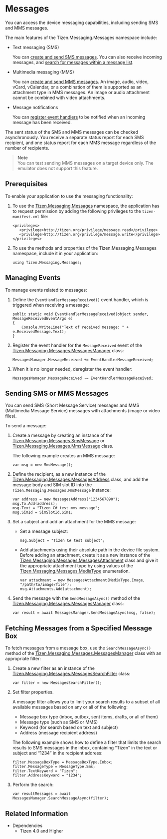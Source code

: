 # Messages


You can access the device messaging capabilities, including sending SMS and MMS messages.

The main features of the Tizen.Messaging.Messages namespace include:

-   Text messaging (SMS)

    You can [create and send SMS messages](#sending). You can also receive incoming messages, and [search for messages within a message list](#fetching).

-   Multimedia messaging (MMS)

    You can [create and send MMS messages](#sending). An image, audio, video, vCard, vCalendar, or a combination of them is supported as an attachment type in MMS messages. An image or audio attachment cannot be combined with video attachments.

-   Message notifications

    You can [register event handlers](#managing_events) to be notified when an incoming message has been received.

The sent status of the SMS and MMS messages can be checked asynchronously. You receive a separate status report for each SMS recipient, and one status report for each MMS message regardless of the number of recipients.



> **Note**   
> You can test sending MMS messages on a target device only. The emulator does not support this feature.



## Prerequisites

To enable your application to use the messaging functionality:

1.  To use the [Tizen.Messaging.Messages](https://samsung.github.io/TizenFX/latest/api/Tizen.Messaging.Messages.html) namespace, the application has to request permission by adding the following privileges to the `tizen-manifest.xml` file:

    ```
    <privileges>
       <privilege>http://tizen.org/privilege/message.read</privilege>
       <privilege>http://tizen.org/privilege/message.write</privilege>
    </privileges>
    ```

2.  To use the methods and properties of the Tizen.Messaging.Messages namespace, include it in your application:

    ```
    using Tizen.Messaging.Messages;
    ```

<a name="managing_events"></a>
## Managing Events

To manage events related to messages:

1.  Define the `EventHandlerMessageReceived()` event handler, which is triggered when receiving a message:

    ```
    public static void EventHandlerMessageReceived(object sender, MessageReceivedEventArgs e)
    {
        Console.WriteLine("Text of received message: " + e.ReceivedMessage.Text);
    }
    ```

2.  Register the event handler for the `MessageReceived` event of the [Tizen.Messaging.Messages.MessagesManager](https://samsung.github.io/TizenFX/latest/api/Tizen.Messaging.Messages.MessagesManager.html) class:

    ```
    MessagesManager.MessageReceived += EventHandlerMessageReceived;
    ```

3.  When it is no longer needed, deregister the event handler:

    ```
    MessagesManager.MessageReceived -= EventHandlerMessageReceived;
    ```

<a name="sending"></a>
## Sending SMS or MMS Messages

You can send SMS (Short Message Service) messages and MMS (Multimedia Message Service) messages with attachments (image or video files).

To send a message:

1.  Create a message by creating an instance of the [Tizen.Messaging.Messages.SmsMessage](https://samsung.github.io/TizenFX/latest/api/Tizen.Messaging.Messages.SmsMessage.html) or [Tizen.Messaging.Messages.MmsMessage](https://samsung.github.io/TizenFX/latest/api/Tizen.Messaging.Messages.MmsMessage.html) class.

    The following example creates an MMS message:

    ```
    var msg = new MmsMessage();
    ```

2.  Define the recipient, as a new instance of the [Tizen.Messaging.Messages.MessagesAddress](https://samsung.github.io/TizenFX/latest/api/Tizen.Messaging.Messages.MessagesAddress.html) class, and add the message body and SIM slot ID into the `Tizen.Messaging.Messages.MmsMessage` instance:

    ```
    var address = new MessagesAddress("1234567890");
    msg.To.Add(address);
    msg.Text = "Tizen C# test mms message";
    msg.SimId = SimSlotId.Sim1;
    ```

3.  Set a subject and add an attachment for the MMS message:
    -   Set a message subject:

        ```
        msg.Subject = "Tizen C# test subject";
        ```

    -   Add attachments using their absolute path in the device file system. Before adding an attachment, create it as a new instance of the [Tizen.Messaging.Messages.MessagesAttachment](https://samsung.github.io/TizenFX/latest/api/Tizen.Messaging.Messages.MessagesAttachment.html) class and give it the appropriate attachment type by using values of the [Tizen.Messaging.Messages.MediaType](https://samsung.github.io/TizenFX/latest/api/Tizen.Messaging.Messages.MediaType.html) enumeration.

        ```
        var attachment = new MessagesAttachment(MediaType.Image, "/path/to/image/file");
        msg.Attachments.Add(attachment);
        ```

4.  Send the message with the `SendMessageAsync()` method of the [Tizen.Messaging.Messages.MessagesManager](https://samsung.github.io/TizenFX/latest/api/Tizen.Messaging.Messages.MessagesManager.html) class:

    ```
    var result = await MessagesManager.SendMessageAsync(msg, false);
    ```

<a name="fetching"></a>
## Fetching Messages from a Specified Message Box
To fetch messages from a message box, use the `SearchMessageAsync()` method of the [Tizen.Messaging.Messages.MessagesManager](https://samsung.github.io/TizenFX/latest/api/Tizen.Messaging.Messages.MessagesManager.html) class with an appropriate filter:

1.  Create a new filter as an instance of the [Tizen.Messaging.Messages.MessagesSearchFilter](https://samsung.github.io/TizenFX/latest/api/Tizen.Messaging.Messages.MessagesSearchFilter.html) class:

    ```
    var filter = new MessagesSearchFilter();
    ```

2.  Set filter properties.

    A message filter allows you to limit your search results to a subset of all available messages based on any or all of the following:

    -   Message box type (inbox, outbox, sent items, drafts, or all of them)
    -   Message type (such as SMS or MMS)
    -   Keyword (for search based on text and subject)
    -   Address (message recipient address)

    The following example shows how to define a filter that limits the search results to SMS messages in the inbox, containing “Tizen” in the text or subject and “1234” in the recipient address:

    ```
    filter.MessageBoxType = MessageBoxType.Inbox;
    filter.MessageType = MessageType.Sms;
    filter.TextKeyword = "Tizen";
    filter.AddressKeyword = "1234";
    ```

3.  Perform the search:

    ```
    var resultMessages = await MessagesManager.SearchMessageAsync(filter);
    ```


## Related Information
* Dependencies
  -   Tizen 4.0 and Higher
